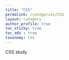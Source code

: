 ```yaml
---
title: "CSS"
permalink: /categories/CSS
layout: category
author_profile: true
toc_sticky: true
toc_ads : true
taxonomy: CSS
---
```


CSS study
